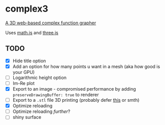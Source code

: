 # complex3

[A 3D web-based complex function grapher](https://hemisemidemipresent.github.io/complex3/)

Uses [math.js](https://mathjs.org/) and [three.js](https://threejs.org/)

## TODO

-   [x] Hide title option
-   [x] Add an option for how many points u want in a mesh (aka how good is your GPU)
-   [ ] Logarithmic height option
-   [ ] Im-Re plot
-   [x] Export to an image - compromised performance by adding `preserveDrawingBuffer: true` to renderer
-   [ ] Export to a `.stl` file 3D printing (probably defer [this](https://github.com/eligrey/FileSaver.js/) or smth)
-   [x] Optimize reloading
-   [ ] Optimize reloading _further_?
-   [ ] shiny surface
